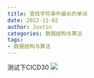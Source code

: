 ```yaml
---
title: 查找字符串中最长的单词
date: 2022-11-02
author: Justin
categories: 数据结构与算法
tags: 
- 数据结构与算法
---
```

测试下CICD30
![](https://img-blog.csdnimg.cn/img_convert/01bbea74d2985ac2afaf91fc85332bb4.png)